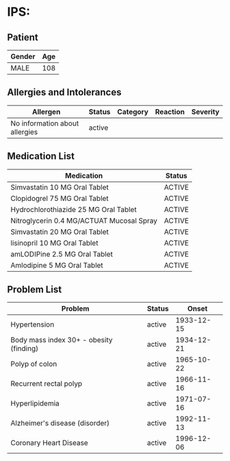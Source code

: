 # IPS:

## Patient

|Gender|Age|
|---|---|
|MALE|108|

## Allergies and Intolerances

|Allergen|Status|Category|Reaction|Severity|
|---|---|---|---|---|
|No information about allergies|active||||

## Medication List

|Medication|Status|
|---|---|
|Simvastatin 10 MG Oral Tablet|ACTIVE|
|Clopidogrel 75 MG Oral Tablet|ACTIVE|
|Hydrochlorothiazide 25 MG Oral Tablet|ACTIVE|
|Nitroglycerin 0.4 MG/ACTUAT Mucosal Spray|ACTIVE|
|Simvastatin 20 MG Oral Tablet|ACTIVE|
|lisinopril 10 MG Oral Tablet|ACTIVE|
|amLODIPine 2.5 MG Oral Tablet|ACTIVE|
|Amlodipine 5 MG Oral Tablet|ACTIVE|

## Problem List

|Problem|Status|Onset|
|---|---|---|
|Hypertension|active|1933-12-15|
|Body mass index 30+ - obesity (finding)|active|1934-12-21|
|Polyp of colon|active|1965-10-22|
|Recurrent rectal polyp|active|1966-11-16|
|Hyperlipidemia|active|1971-07-16|
|Alzheimer's disease (disorder)|active|1992-11-13|
|Coronary Heart Disease|active|1996-12-06|
